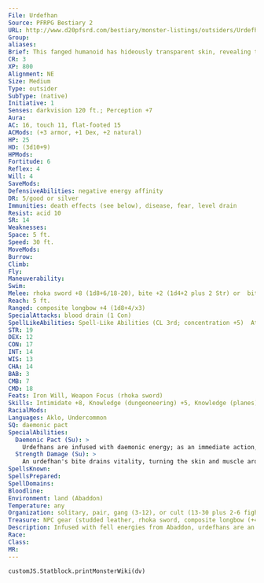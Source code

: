 ```yaml
---
File: Urdefhan
Source: PFRPG Bestiary 2
URL: http://www.d20pfsrd.com/bestiary/monster-listings/outsiders/Urdefhan
Group: 
aliases: 
Brief: This fanged humanoid has hideously transparent skin, revealing the vivid colors of internal organs and ivory bones inside its body.
CR: 3
XP: 800
Alignment: NE
Size: Medium
Type: outsider
SubType: (native)
Initiative: 1
Senses: darkvision 120 ft.; Perception +7
Aura: 
AC: 16, touch 11, flat-footed 15
ACMods: (+3 armor, +1 Dex, +2 natural)
HP: 25
HD: (3d10+9)
HPMods: 
Fortitude: 6
Reflex: 4
Will: 4
SaveMods: 
DefensiveAbilities: negative energy affinity
DR: 5/good or silver
Immunities: death effects (see below), disease, fear, level drain
Resist: acid 10
SR: 14
Weaknesses: 
Space: 5 ft.
Speed: 30 ft.
MoveMods: 
Burrow: 
Climb: 
Fly: 
Maneuverability: 
Swim: 
Melee: rhoka sword +8 (1d8+6/18-20), bite +2 (1d4+2 plus 2 Str) or  bite +7 (1d4+4 plus 2 Str)
Reach: 5 ft.
Ranged: composite longbow +4 (1d8+4/x3)
SpecialAttacks: blood drain (1 Con)
SpellLikeAbilities: Spell-Like Abilities (CL 3rd; concentration +5)  At will-feather fall  3/day-align weapon, death knell (DC 14), ray of enfeeblement (DC 13)
STR: 19
DEX: 12
CON: 17
INT: 14
WIS: 13
CHA: 14
BAB: 3
CMB: 7
CMD: 18
Feats: Iron Will, Weapon Focus (rhoka sword)
Skills: Intimidate +8, Knowledge (dungeoneering) +5, Knowledge (planes) +8, Knowledge (religion) +8, Perception +7, Ride +4, Sense Motive +7, Survival +7
RacialMods: 
Languages: Aklo, Undercommon
SQ: daemonic pact
SpecialAbilities:
  Daemonic Pact (Su): >
    Urdefhans are infused with daemonic energy; as an immediate action, an urdefhan can attempt to allow this energy to consume its soul (50% chance of success per attempt). If it succeeds, the urdefhan dies and releases a 5-foot-radius burst of negative energy that deals 2d6 points of damage (DC 14 Reflex half). The save DC is Con-based.
  Strength Damage (Su): >
    An urdefhan's bite drains vitality, turning the skin and muscle around the wound transparent and causing 2 points of Strength damage unless the target succeeds on a DC 14 Fortitude save. The flesh remains transparent until the Strength damage is healed, but this does not have any other effects. The save DC is Constitution-based.
SpellsKnown: 
SpellsPrepared: 
SpellDomains: 
Bloodline: 
Environment: land (Abaddon)
Temperature: any
Organization: solitary, pair, gang (3-12), or cult (13-30 plus 2-6 fighters of 2nd-4th level, 1-4 necromancer wizards of 3rd-6th level, 1 cleric high priest of 5th-9th level, 8-12 skavelings, and 1-3 ceustodaemons)
Treasure: NPC gear (studded leather, rhoka sword, composite longbow (+4 Str) with 20 arrows, other treasure)
Description: Infused with fell energies from Abaddon, urdefhans are an unsightly race dedicated to war. They have developed many strange weapons, but none are more iconic than the two-bladed rhoka sword. Rhoka swords are exotic onehanded melee weapons-all urdefhans are proficient in their use. With such weapons, an urdefhan seeks to inf lict as much death as possible upon the world before it perishes, so that its daemonic lords are pleased. Most male urdefhans are sterile-as a result, the women often turn to conjured daemons for mates. The products of such unions are usually typical urdefhans, but sometimes result in half-fiend urdefhans-these monsters usually rise to positions of great power in their violent society.
Race: 
Class: 
MR: 
---
```

```dataviewjs
customJS.Statblock.printMonsterWiki(dv)
```
